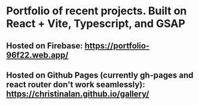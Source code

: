 # Portfolio of recent projects. Built on React + Vite, Typescript, and GSAP
## Hosted on Firebase: https://portfolio-96f22.web.app/
## Hosted on Github Pages (currently gh-pages and react router don't work seamlessly): https://christinalan.github.io/gallery/